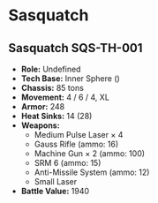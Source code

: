 # Sasquatch
## Sasquatch SQS-TH-001
- **Role:** Undefined
- **Tech Base:** Inner Sphere ()
- **Chassis:** 85 tons
- **Movement:** 4 / 6 / 4, XL
- **Armor:** 248
- **Heat Sinks:** 14 (28)
- **Weapons:**
  - Medium Pulse Laser × 4
  - Gauss Rifle (ammo: 16)
  - Machine Gun × 2 (ammo: 100)
  - SRM 6 (ammo: 15)
  - Anti-Missile System (ammo: 12)
  - Small Laser
- **Battle Value:** 1940

